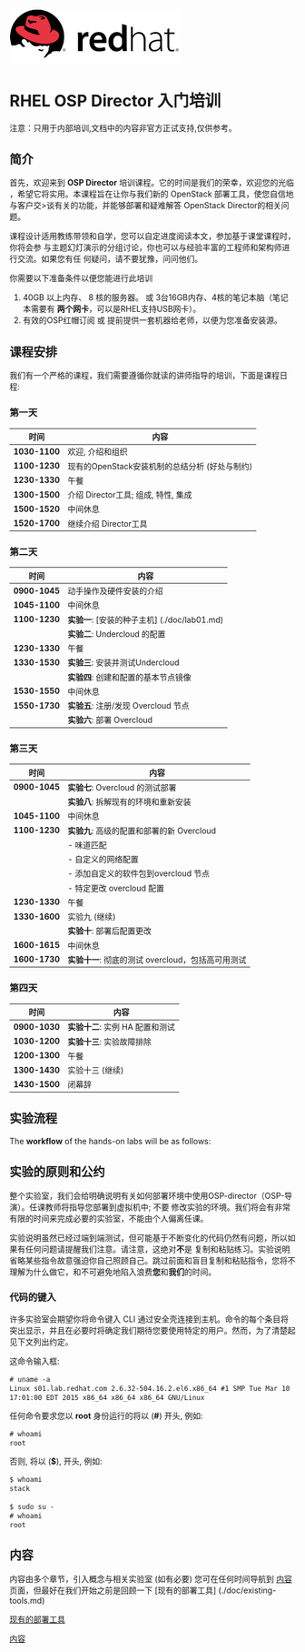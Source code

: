 <img src=./doc/images/redhat.png style="width: 300px;"/>

RHEL OSP Director 入门培训
==================================

注意：只用于内部培训,文档中的内容非官方正试支持,仅供参考。

## 简介

首先，欢迎来到 **OSP Director** 培训课程。它的时间是我们的荣幸，欢迎您的光临
，希望它将实用。本课程旨在让你与我们新的 OpenStack 部署工具，使您自信地与客户交>谈有关的功能，并能够部署和疑难解答 OpenStack Director的相关问题。

课程设计适用教练带领和自学，您可以自定进度阅读本文，参加基于课堂课程时，你将会参
与主题幻灯演示的分组讨论，你也可以与经验丰富的工程师和架构师进行交流。如果您有任
何疑问，请不要犹豫，问问他们。


你需要以下准备条件以便您能进行此培训

1. 40GB 以上内存、 8 核的服务器。
   或
   3台16GB内存、4核的笔记本脑（笔记本需要有 **两个网卡**，可以是RHEL支持USB网卡）。
2. 有效的OSP红帽订阅
   或
   提前提供一套机器给老师，以便为您准备安装源。

## 课程安排

我们有一个严格的课程，我们需要遵循你就读的讲师指导的培训，下面是课程日程:

### 第一天

时间          | 内容
------------- | -----------------
**1030-1100** | 欢迎, 介绍和组织
**1100-1230** | 现有的OpenStack安装机制的总结分析 (好处与制约)
**1230-1330** | 午餐
**1300-1500** | 介绍 Director工具; 组成, 特性, 集成
**1500-1520** | 中间休息 
**1520-1700** | 继续介绍 Director工具

### 第二天

时间          | 内容
------------- | -----------------
**0900-1045** | 动手操作及硬件安装的介绍
**1045-1100** | 中间休息
**1100-1230** | **实验一**: [安装的种子主机] (./doc/lab01.md)
              | **实验二**: Undercloud 的配置
**1230-1330** | 午餐
**1330-1530** | **实验三**: 安装并测试Undercloud
              | **实验四**: 创建和配置的基本节点镜像
**1530-1550** | 中间休息
**1550-1730** | **实验五**: 注册/发现 Overcloud 节点
              | **实验六**: 部署 Overcloud

### 第三天

时间          | 内容
------------- | -----------------
**0900-1045** | **实验七**: Overcloud 的测试部署
              | **实验八**: 拆解现有的环境和重新安装
**1045-1100** | 中间休息
**1100-1230** | **实验九**: 高级的配置和部署的新 Overcloud
              | - 味道匹配
              | - 自定义的网络配置
              | - 添加自定义的软件包到overcloud 节点
              | - 特定更改 overcloud 配置
**1230-1330** | 午餐
**1330-1600** | 实验九 (继续)
              | **实验十**: 部署后配置更改
**1600-1615** | 中间休息
**1600-1730** | **实验十一**: 彻底的测试 overcloud，包括高可用测试

### 第四天

时间          | 内容
------------- | -----------------
**0900-1030** | **实验十二**: 实例 HA 配置和测试
**1030-1200** | **实验十三**: 实验故障排除
**1200-1300** | 午餐
**1300-1430** | 实验十三 (继续)
**1430-1500** | 闭幕辞


## 实验流程

The **workflow** of the hands-on labs will be as follows:

## 实验的原则和公约

整个实验室，我们会给明确说明有关如何部署环境中使用OSP-director（OSP-导演）。任课教师将指导您部署到虚拟机中; 不要 修改实验的环境。我们将会有非常有限的时间来完成必要的实验室，不能由个人偏离任课。

实验说明虽然已经过端到端测试，但可能基于不断变化的代码仍然有问题，所以如果有任何问题请提醒我们注意。请注意，这绝对**不**是 复制和粘贴练习。实验说明省略某些指令故意强迫你自己照顾自己。跳过前面和盲目复制和粘贴指令，您将不理解为什么做它，和不可避免地陷入浪费**您**和**我们**的时间。

### 代码的键入

许多实验室会期望你将命令键入 CLI 通过安全壳连接到主机。命令的每个条目将突出显示，并且在必要时将确定我们期待您要使用特定的用户。然而，为了清楚起见下文列出约定。

这命令输入框:

~~~
# uname -a
Linux s01.lab.redhat.com 2.6.32-504.16.2.el6.x86_64 #1 SMP Tue Mar 10 17:01:00 EDT 2015 x86_64 x86_64 x86_64 GNU/Linux
~~~

任何命令要求您以 **root** 身份运行的将以 (**#**) 开头, 例如:

~~~
# whoami
root
~~~

否则, 将以 (**$**), 开头, 例如:

~~~
$ whoami
stack

$ sudo su -
# whoami
root
~~~

## 内容

内容由多个章节，引入概念与相关实验室 (如有必要) 您可在任何时间导航到 [内容](./doc/contents.md) 页面，但最好在我们开始之前是回顾一下 [现有的部署工具] (./doc/existing-tools.md)

[现有的部署工具](./doc/existing-tools.md)

[内容](./doc/contents.md)
